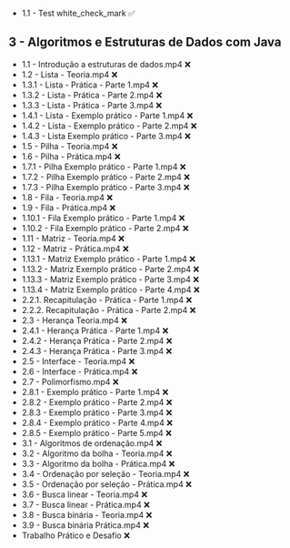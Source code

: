- 1.1 - Test white_check_mark  :white_check_mark:

## 3 - Algoritmos e Estruturas de Dados com Java

- 1.1 - Introdução a estruturas de dados.mp4  :x:
- 1.2 - Lista - Teoria.mp4  :x:
- 1.3.1 - Lista - Prática - Parte 1.mp4  :x:
- 1.3.2 - Lista - Prática - Parte 2.mp4  :x:
- 1.3.3 - Lista - Prática - Parte 3.mp4  :x:
- 1.4.1 - Lista - Exemplo prático - Parte 1.mp4  :x:
- 1.4.2 - Lista - Exemplo prático - Parte 2.mp4  :x:
- 1.4.3 - Lista Exemplo prático - Parte 3.mp4  :x:
- 1.5 - Pilha - Teoria.mp4  :x:
- 1.6 - Pilha - Prática.mp4  :x:
- 1.7.1 - Pilha Exemplo prático - Parte 1.mp4  :x:
- 1.7.2 - Pilha Exemplo prático - Parte 2.mp4  :x:
- 1.7.3 - Pilha Exemplo prático - Parte 3.mp4  :x:
- 1.8 - Fila - Teoria.mp4  :x:
- 1.9 - Fila - Prática.mp4  :x:
- 1.10.1 - Fila Exemplo prático - Parte 1.mp4  :x:
- 1.10.2 - Fila Exemplo prático - Parte 2.mp4  :x:
- 1.11 - Matriz - Teoria.mp4  :x:
- 1.12 - Matriz - Prática.mp4  :x:
- 1.13.1 - Matriz Exemplo prático - Parte 1.mp4  :x:
- 1.13.2 - Matriz Exemplo prático - Parte 2.mp4  :x:
- 1.13.3 - Matriz Exemplo prático - Parte 3.mp4  :x:
- 1.13.4 - Matriz Exemplo prático - Parte 4.mp4  :x:
- 2.2.1. Recapitulação - Prática - Parte 1.mp4  :x:
- 2.2.2. Recapitulação - Prática - Parte 2.mp4  :x:
- 2.3 - Herança Teoria.mp4  :x:
- 2.4.1 - Herança Prática - Parte 1.mp4  :x:
- 2.4.2 - Herança Prática - Parte 2.mp4  :x:
- 2.4.3 - Herança Prática - Parte 3.mp4  :x:
- 2.5 - Interface - Teoria.mp4  :x:
- 2.6 - Interface - Prática.mp4  :x:
- 2.7 - Polimorfismo.mp4  :x:
- 2.8.1 - Exemplo prático - Parte 1.mp4  :x:
- 2.8.2 - Exemplo prático - Parte 2.mp4  :x:
- 2.8.3 - Exemplo prático - Parte 3.mp4  :x:
- 2.8.4 - Exemplo prático - Parte 4.mp4  :x:
- 2.8.5 - Exemplo prático - Parte 5.mp4  :x:
- 3.1 - Algoritmos de ordenação.mp4  :x:
- 3.2 - Algoritmo da bolha - Teoria.mp4  :x:
- 3.3 - Algoritmo da bolha - Prática.mp4  :x:
- 3.4 - Ordenação por seleção - Teoria.mp4  :x:
- 3.5 - Ordenação por seleção - Prática.mp4  :x:
- 3.6 - Busca linear - Teoria.mp4  :x:
- 3.7 - Busca linear - Prática.mp4  :x:
- 3.8 - Busca binária - Teoria.mp4  :x:
- 3.9 - Busca binária Prática.mp4  :x:
- Trabalho Prático e Desafio  :x:
